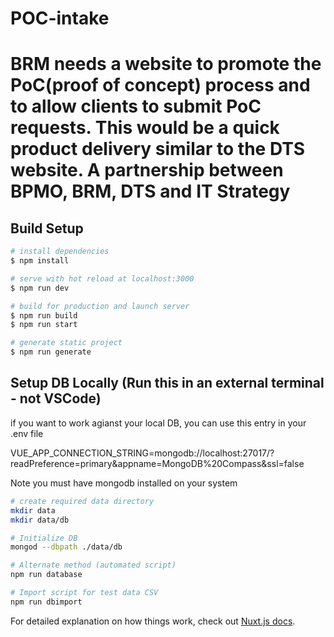 # POC-intake 

	
# BRM needs a website to promote the PoC(proof of concept) process and to allow clients to submit PoC requests.  This would be a quick product delivery similar to the DTS website.  A partnership between BPMO, BRM, DTS and IT Strategy

> 

## Build Setup 

``` bash
# install dependencies
$ npm install

# serve with hot reload at localhost:3000
$ npm run dev

# build for production and launch server
$ npm run build
$ npm run start

# generate static project
$ npm run generate
```

## Setup DB Locally (Run this in an external terminal - not VSCode)

if you want to work agianst your local DB, you can use this entry in your .env file

VUE_APP_CONNECTION_STRING=mongodb://localhost:27017/?readPreference=primary&appname=MongoDB%20Compass&ssl=false

Note you must have mongodb installed on your system

```bash
# create required data directory
mkdir data
mkdir data/db

# Initialize DB
mongod --dbpath ./data/db

# Alternate method (automated script)
npm run database

# Import script for test data CSV
npm run dbimport
```

For detailed explanation on how things work, check out [Nuxt.js docs](https://nuxtjs.org).
